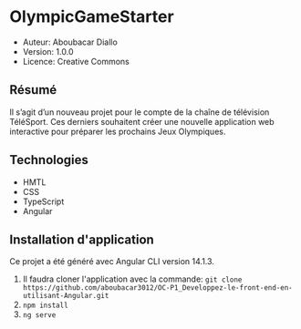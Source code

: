 OlympicGameStarter
========================

* Auteur: Aboubacar Diallo
* Version: $1.0.0$
* Licence: Creative Commons  

Résumé
------------
Il s’agit d’un nouveau projet pour le compte de la chaîne de télévision TéléSport. Ces derniers souhaitent créer une nouvelle application web interactive pour préparer les prochains Jeux Olympiques.

Technologies
------------
* HMTL
* CSS
* TypeScript
* Angular

Installation d'application
------------------
Ce projet a été généré avec Angular CLI version 14.1.3.
1. Il faudra cloner l'application avec la commande: ``git clone https://github.com/aboubacar3012/OC-P1_Developpez-le-front-end-en-utilisant-Angular.git``
2. `` npm install ``
3. `` ng serve ``
